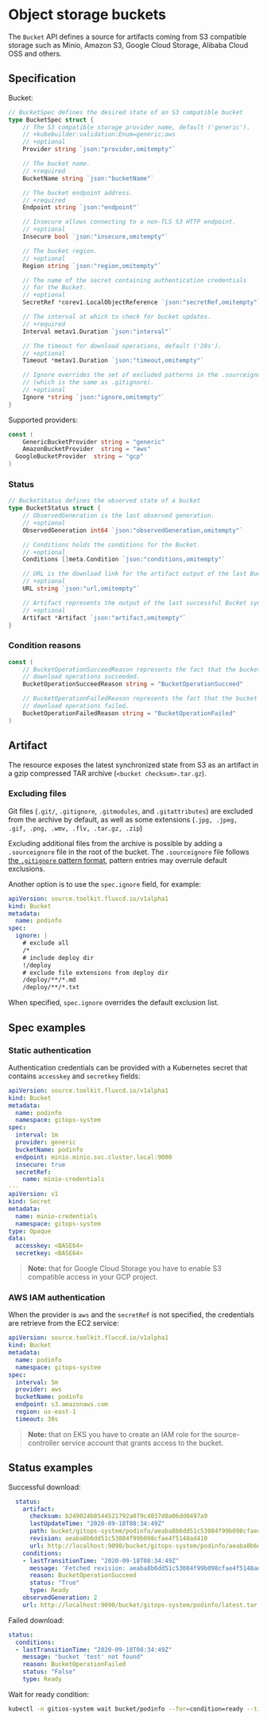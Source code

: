 # Object storage buckets

The `Bucket` API defines a source for artifacts coming from S3 compatible storage
such as Minio, Amazon S3, Google Cloud Storage, Alibaba Cloud OSS and others.

## Specification

Bucket:

```go
// BucketSpec defines the desired state of an S3 compatible bucket
type BucketSpec struct {
	// The S3 compatible storage provider name, default ('generic').
	// +kubebuilder:validation:Enum=generic;aws
	// +optional
	Provider string `json:"provider,omitempty"`

	// The bucket name.
	// +required
	BucketName string `json:"bucketName"`

	// The bucket endpoint address.
	// +required
	Endpoint string `json:"endpoint"`

	// Insecure allows connecting to a non-TLS S3 HTTP endpoint.
	// +optional
	Insecure bool `json:"insecure,omitempty"`

	// The bucket region.
	// +optional
	Region string `json:"region,omitempty"`

	// The name of the secret containing authentication credentials
	// for the Bucket.
	// +optional
	SecretRef *corev1.LocalObjectReference `json:"secretRef,omitempty"`

	// The interval at which to check for bucket updates.
	// +required
	Interval metav1.Duration `json:"interval"`

	// The timeout for download operations, default ('20s').
	// +optional
	Timeout *metav1.Duration `json:"timeout,omitempty"`

	// Ignore overrides the set of excluded patterns in the .sourceignore format
	// (which is the same as .gitignore).
	// +optional
	Ignore *string `json:"ignore,omitempty"`
}
```

Supported providers:

```go
const (
	GenericBucketProvider string = "generic"
	AmazonBucketProvider  string = "aws"
  GoogleBucketProvider  string = "gcp"
)
```

### Status

```go
// BucketStatus defines the observed state of a bucket
type BucketStatus struct {
	// ObservedGeneration is the last observed generation.
	// +optional
	ObservedGeneration int64 `json:"observedGeneration,omitempty"`

	// Conditions holds the conditions for the Bucket.
	// +optional
	Conditions []meta.Condition `json:"conditions,omitempty"`

	// URL is the download link for the artifact output of the last Bucket sync.
	// +optional
	URL string `json:"url,omitempty"`

	// Artifact represents the output of the last successful Bucket sync.
	// +optional
	Artifact *Artifact `json:"artifact,omitempty"`
}
```

### Condition reasons

```go
const (
	// BucketOperationSucceedReason represents the fact that the bucket listing and
	// download operations succeeded.
	BucketOperationSucceedReason string = "BucketOperationSucceed"

	// BucketOperationFailedReason represents the fact that the bucket listing or
	// download operations failed.
	BucketOperationFailedReason string = "BucketOperationFailed"
)
```

## Artifact

The resource exposes the latest synchronized state from S3 as an artifact 
in a gzip compressed TAR archive (`<bucket checksum>.tar.gz`).

### Excluding files

Git files (`.git/`, `.gitignore`, `.gitmodules`, and `.gitattributes`) are
excluded from the archive by default, as well as some extensions (`.jpg, .jpeg,
.gif, .png, .wmv, .flv, .tar.gz, .zip`)

Excluding additional files from the archive is possible by adding a
`.sourceignore` file in the root of the bucket. The `.sourceignore` file
follows [the `.gitignore` pattern
format](https://git-scm.com/docs/gitignore#_pattern_format), pattern
entries may overrule default exclusions.

Another option is to use the `spec.ignore` field, for example:

```yaml
apiVersion: source.toolkit.fluxcd.io/v1alpha1
kind: Bucket
metadata:
  name: podinfo
spec:
  ignore: |
    # exclude all
    /*
    # include deploy dir
    !/deploy
    # exclude file extensions from deploy dir
    /deploy/**/*.md
    /deploy/**/*.txt
```

When specified, `spec.ignore` overrides the default exclusion list.

## Spec examples

### Static authentication

Authentication credentials can be provided with a Kubernetes secret that contains
`accesskey` and `secretkey` fields:

```yaml
apiVersion: source.toolkit.fluxcd.io/v1alpha1
kind: Bucket
metadata:
  name: podinfo
  namespace: gitops-system
spec:
  interval: 1m
  provider: generic
  bucketName: podinfo
  endpoint: minio.minio.svc.cluster.local:9000
  insecure: true
  secretRef:
    name: minio-credentials
---
apiVersion: v1
kind: Secret
metadata:
  name: minio-credentials
  namespace: gitops-system
type: Opaque
data:
  accesskey: <BASE64> 
  secretkey: <BASE64> 
```

> **Note:** that for Google Cloud Storage you have to enable
> S3 compatible access in your GCP project.

### AWS IAM authentication

When the provider is `aws` and the `secretRef` is not specified,
the credentials are retrieve from the EC2 service:

```yaml
apiVersion: source.toolkit.fluccd.io/v1alpha1
kind: Bucket
metadata:
  name: podinfo
  namespace: gitops-system
spec:
  interval: 5m
  provider: aws
  bucketName: podinfo
  endpoint: s3.amazonaws.com
  region: us-east-1
  timeout: 30s
```

> **Note:** that on EKS you have to create an IAM role for the source-controller
> service account that grants access to the bucket.

## Status examples

Successful download:

```yaml
  status:
    artifact:
      checksum: b249024b8544521792a079c4037d0a06dd0497a9
      lastUpdateTime: "2020-09-18T08:34:49Z"
      path: bucket/gitops-system/podinfo/aeaba8b6dd51c53084f99b098cfae4f5148ad410.tar.gz
      revision: aeaba8b6dd51c53084f99b098cfae4f5148ad410
      url: http://localhost:9090/bucket/gitops-system/podinfo/aeaba8b6dd51c53084f99b098cfae4f5148ad410.tar.gz
    conditions:
    - lastTransitionTime: "2020-09-18T08:34:49Z"
      message: 'Fetched revision: aeaba8b6dd51c53084f99b098cfae4f5148ad410'
      reason: BucketOperationSucceed
      status: "True"
      type: Ready
    observedGeneration: 2
    url: http://localhost:9090/bucket/gitops-system/podinfo/latest.tar.gz
```

Failed download:

```yaml
status:
  conditions:
  - lastTransitionTime: "2020-09-18T08:34:49Z"
    message: "bucket 'test' not found"
    reason: BucketOperationFailed
    status: "False"
    type: Ready
```

Wait for ready condition:

```bash
kubectl -n gitios-system wait bucket/podinfo --for=condition=ready --timeout=1m
```
